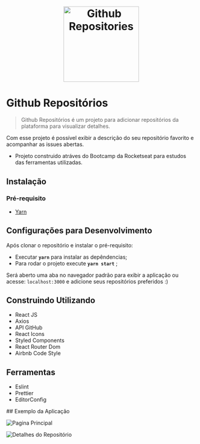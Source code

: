 <h1 align="center">
  <img alt="Github Repositories" title="GoBarber" src="https://github.com/lucaslamar/go-baber-api/blob/master/src/img/68747470733a2f2f726f636b6574736561742d63646e2e73332d73612d656173742d312e616d617a6f6e6177732e636f6d2f626f6f7463616d702d6865616465722e706e67.png" width="200px" />
</h1>


# Github Repositórios
> Github Repositórios é um projeto para adicionar repositórios da plataforma para visualizar detalhes.

Com esse projeto é possível  exibir a descrição do seu repositório favorito e acompanhar as issues abertas.

- Projeto construido atráves do Bootcamp da Rocketseat para estudos das ferramentas utilizadas.

 ## Instalação

 <h3>Pré-requisito</h3>

<ul>
    <li> <a href="https://yarnpkg.com/en/docs/getting-started">Yarn</a> </li>
</ul>

## Configurações para Desenvolvimento

Após clonar o repositório e instalar o pré-requisito:

- Executar **`yarn`** para instalar as depêndencias;
- Para rodar o projeto execute **`yarn start`** ;

Será aberto uma aba no navegador padrão para exibir a aplicação ou acesse: `localhost:3000` e adicione seus repositórios preferidos :)

## Construindo Utilizando
<ul>
  <li>React JS</li>
  <li>Axios</li>
  <li>API GitHub</li>
  <li>React Icons</li>
  <li>Styled Components</li>
  <li>React Router Dom</li>
  <li>Airbnb Code Style</li>
</ul>


## Ferramentas
<ul>
  <li>Eslint</li>
  <li>Prettier</li>
  <li>EditorConfig</li>
</ul>
## Exemplo da Aplicação

![Pagina Principal](https://i.imgur.com/98wz47n.png)

![Detalhes do Repositório](https://i.imgur.com/JjtOHlw.png)